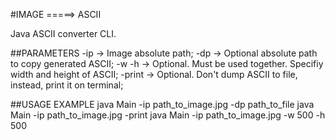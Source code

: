 #IMAGE =====> ASCII

Java ASCII converter CLI.
    
   ##PARAMETERS
    -ip -> Image absolute path;
    -dp -> Optional absolute path to copy generated ASCII;
    -w -h -> Optional. Must be used together. Specifiy width and height of ASCII;
    -print -> Optional. Don't dump ASCII to file, instead, print it on terminal;

##USAGE EXAMPLE
    java Main -ip path_to_image.jpg -dp path_to_file
    java Main -ip path_to_image.jpg -print
    java Main -ip path_to_image.jpg -w 500 -h 500
